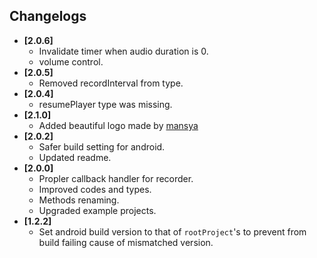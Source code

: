 ## Changelogs
- **[2.0.6]**
  + Invalidate timer when audio duration is 0.
  + volume control.
- **[2.0.5]**
  + Removed recordInterval from type.
- **[2.0.4]**
  + resumePlayer type was missing.
- **[2.1.0]**
  + Added beautiful logo made by [mansya](mansya)
- **[2.0.2]**
  + Safer build setting for android.
  + Updated readme.
- **[2.0.0]**
  + Propler callback handler for recorder.
  + Improved codes and types.
  + Methods renaming.
  + Upgraded example projects.
- **[1.2.2]**
  + Set android build version to that of `rootProject`'s to prevent from build failing cause of mismatched version.
